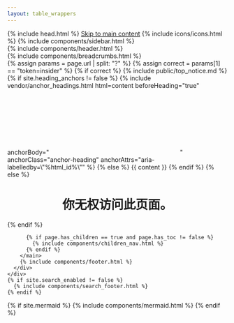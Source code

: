 ```yaml
---
layout: table_wrappers
---
```


<!DOCTYPE html>

<html lang="{{ site.lang | default: 'en-US' }}">
{% include head.html %}
<body>
  <a class="skip-to-main" href="#main-content">Skip to main content</a>
  {% include icons/icons.html %}
  {% include components/sidebar.html %}
  <div class="main" id="top">
    {% include components/header.html %}
    <div class="main-content-wrap">
      {% include components/breadcrumbs.html %}
      <div id="main-content" class="main-content">
        <main>
          {% assign params = page.url | split: "?" %}
          {% assign correct = params[1] == "token=insider" %}
          {% if correct %}
            {% include public/top_notice.md %}
            {% if site.heading_anchors != false %}
              {% include vendor/anchor_headings.html html=content beforeHeading="true" anchorBody="<svg viewBox=\"0 0 16 16\" aria-hidden=\"true\"><use xlink:href=\"#svg-link\"></use></svg>" anchorClass="anchor-heading" anchorAttrs="aria-labelledby=\"%html_id%\"" %}
            {% else %}
              {{ content }}
            {% endif %}
          {% else %}
            <div align="center"><h1>你无权访问此页面。</h1></div>
          {% endif %}

          {% if page.has_children == true and page.has_toc != false %}
            {% include components/children_nav.html %}
          {% endif %}
        </main>
        {% include components/footer.html %}
      </div>
    </div>
    {% if site.search_enabled != false %}
      {% include components/search_footer.html %}
    {% endif %}
  </div>

  {% if site.mermaid %}
    {% include components/mermaid.html %}
  {% endif %}
</body>
</html>
